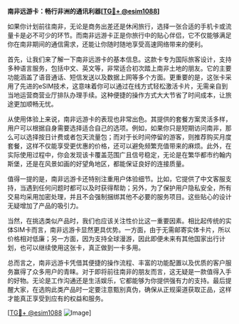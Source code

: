 **南非远游卡：畅行非洲的通讯利器[[TG💪+ @esim1088](https://t.me/s/esim1088)]**

如果你计划前往南非，无论是商务出差还是休闲旅行，选择一张合适的手机卡或流量卡是必不可少的环节。而南非远游卡正是你旅行中的贴心伴侣，它不仅能够满足你在南非期间的通信需求，还能让你随时随地享受高速网络带来的便利。

首先，让我们来了解一下南非远游卡的基本信息。这款卡专为国际旅客设计，支持多种语言服务，包括中文、英文等，非常适合初次踏上南非土地的朋友。它的主要功能涵盖了语音通话、短信发送以及数据上网等多个方面。更重要的是，这张卡采用了先进的eSIM技术，这意味着你可以通过在线方式轻松激活卡片，无需亲自到当地运营商营业厅排队办理手续。这种便捷的操作方式大大节省了时间成本，让旅途更加顺畅无忧。

从使用体验上来说，南非远游卡的表现也非常出色。其提供的套餐方案灵活多样，用户可以根据自身需要选择适合自己的选项。例如，如果你只是短期访问南非，那么可以选择按日计费或者包天流量包；而对于长时间停留的游客，则推荐购买月度套餐，这样不仅能享受更优惠的价格，还可以避免频繁充值带来的麻烦。此外，在实际使用过程中，你会发现该卡覆盖范围广且信号稳定，无论是在繁华都市约翰内斯堡，还是在风景如画的好望角地区，都能保证良好的连接质量。

值得一提的是，南非远游卡还特别注重用户体验细节。比如，它提供了中文客服支持，当遇到任何问题时都可以及时获得帮助；另外，为了保护用户隐私安全，所有交易均采用加密处理，并且不会强制捆绑其他不必要的服务项目。这些贴心的设计无疑增加了产品的吸引力。

当然，在挑选类似产品时，我们也应该关注性价比这一重要因素。相比起传统的实体SIM卡而言，南非远游卡显然更具优势。一方面，由于无需邮寄实体卡片，所以价格相对低廉；另一方面，因为支持全球漫游，因此即便未来有其他国家出行计划，也可以继续使用这张卡，真正做到一卡多用。

总而言之，南非远游卡凭借其便捷的操作流程、丰富的功能配置以及优质的客户服务赢得了众多用户的青睐。对于即将前往南非的朋友而言，这无疑是一款值得入手的好物。无论是工作沟通还是生活娱乐，它都能够为你提供强有力的支持。最后提醒大家，在选购此类产品时一定要注意甄别真伪，确保从正规渠道获取正品，这样才能真正享受到应有的权益和服务。

[[TG💪+ @esim1088](https://t.me/s/esim1088) ![Image](https://i.postimg.cc/4NQfJmqS/Snipaste-2025-05-13-00-14-12.png)]